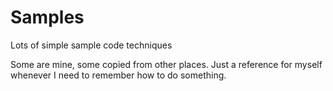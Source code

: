# Samples
Lots of simple sample code techniques

Some are mine, some copied from other places. Just a reference for myself whenever I need to remember how to do something.
